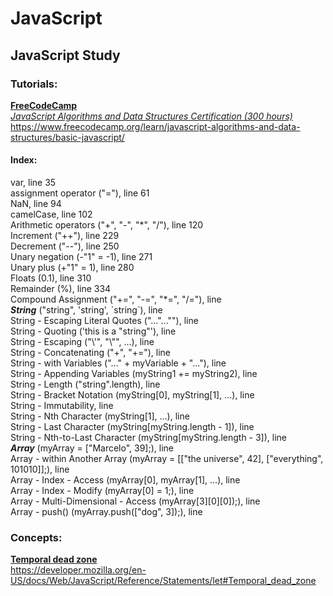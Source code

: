 # JavaScript

## **JavaScript Study**

### Tutorials:

**[FreeCodeCamp](https://www.freecodecamp.org/)**  
_[JavaScript Algorithms and Data Structures Certification (300 hours)](https://www.freecodecamp.org/learn/javascript-algorithms-and-data-structures/basic-javascript/)_  
https://www.freecodecamp.org/learn/javascript-algorithms-and-data-structures/basic-javascript/

#### Index:

var, line 35  
assignment operator ("="), line 61  
NaN, line 94  
camelCase, line 102  
Arithmetic operators ("+", "-", "\*", "/"), line 120  
Increment ("++"), line 229  
Decrement ("--"), line 250  
Unary negation (-"1" = -1), line 271  
Unary plus (+"1" = 1), line 280  
Floats (0.1), line 310  
Remainder (%), line 334  
Compound Assignment ("+=", "-=", "*=", "/="), line   
**_String_** ("string", 'string', \`string`), line   
String - Escaping Literal Quotes ("...\"...\""), line   
String - Quoting ('this is a "string"'), line   
String - Escaping ("\\'", "\\"", ...), line   
String - Concatenating ("+", "+="), line   
String - with Variables ("..." +  myVariable + "..."), line   
String - Appending Variables (myString1 += myString2), line   
String - Length ("string".length), line   
String - Bracket Notation (myString[0], myString[1], ...), line   
String - Immutability, line   
String - Nth Character (myString[1], ...), line   
String - Last Character (myString[myString.length - 1]), line   
String - Nth-to-Last Character (myString[myString.length - 3]), line   
**_Array_** (myArray = ["Marcelo", 39];), line   
Array - within Another Array (myArray = [["the universe", 42], ["everything", 101010]];), line   
Array - Index - Access (myArray[0], myArray[1], ...), line   
Array - Index - Modify (myArray[0] = 1;), line   
Array - Multi-Dimensional - Access (myArray[3][0][0]);), line   
Array - push() (myArray.push(["dog", 3]);), line   




### Concepts:

**[Temporal dead zone](https://developer.mozilla.org/en-US/docs/Web/JavaScript/Reference/Statements/let#Temporal_dead_zone)**  
https://developer.mozilla.org/en-US/docs/Web/JavaScript/Reference/Statements/let#Temporal_dead_zone